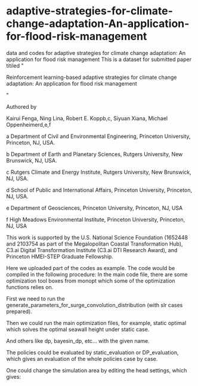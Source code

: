 # adaptive-strategies-for-climate-change-adaptation-An-application-for-flood-risk-management
data and codes for adaptive strategies for climate change adaptation: An application for flood risk management
This is a dataset for submitted paper titiled "

Reinforcement learning-based adaptive strategies for climate change adaptation: An application for flood risk management

"

Authored by 

Kairui Fenga, Ning Lina, Robert E. Koppb,c, Siyuan Xiana, Michael Oppenheimerd,e,f

a Department of Civil and Environmental Engineering, Princeton University, Princeton, NJ, USA.

b Department of Earth and Planetary Sciences, Rutgers University, New Brunswick, NJ, USA.

c Rutgers Climate and Energy Institute, Rutgers University, New Brunswick, NJ, USA.

d School of Public and International Affairs, Princeton University, Princeton, NJ, USA.

e Department of Geosciences, Princeton University, Princeton, NJ, USA

f High Meadows Environmental Institute, Princeton University, Princeton, NJ, USA   



This work is supported by the U.S. National Science Foundation (1652448 and 2103754 as part of the Megalopolitan Coastal Transformation Hub), C3.ai Digital Transformation Institute (C3.ai DTI Research Award), and Princeton HMEI-STEP Graduate Fellowship.



Here we uploaded part of the codes as example.
The code would be compiled in the following procedure:
In the main code file, there are some optimization tool boxes from monopt which some of the optimization functions relies on. 

First we need to run the generate_parameters_for_surge_convolution_distribution (with slr cases prepared). 

Then we could run the main optimization files, for example, static optimal which solves the optimal seawall height under static case. 

And others like dp, bayesin_dp, etc... with the given name. 

The policies could be evaluated by static_evaluation or DP_evaluation, which gives an evaluation of the whole policies case by case. 

One could change the simulation area by editing the head settings, which gives:



